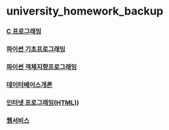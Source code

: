 # university_homework_backup
### [C 프로그래밍](https://github.com/yurrrri/university_homework_backup/tree/main/c_programming)
### [파이썬 기초프로그래밍](https://github.com/yurrrri/university_homework_backup/tree/main/python_basic_programming)
### [파이썬 객체지향프로그래밍](https://github.com/yurrrri/university_homework_backup/tree/main/python_oop_programming)
### [데이터베이스개론](https://github.com/yurrrri/university_homework_backup/tree/main/database)
### [인터넷 프로그래밍(HTML)](https://github.com/yurrrri/university_homework_backup/tree/main/web_service))
### [웹서비스](https://github.com/yurrrri/university_homework_backup/tree/main/web_service)
